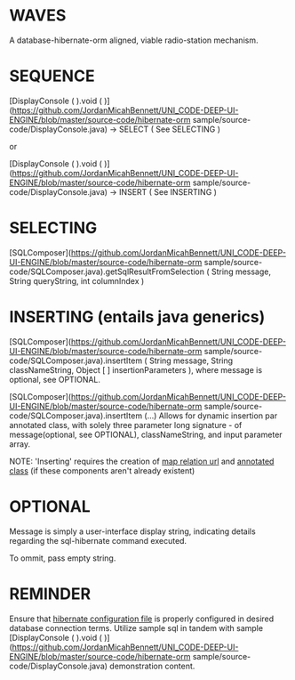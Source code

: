 WAVES
=======

A database-hibernate-orm aligned, viable radio-station mechanism.




SEQUENCE
==============
[DisplayConsole ( ).void ( )](https://github.com/JordanMicahBennett/UNI_CODE-DEEP-UI-ENGINE/blob/master/source-code/hibernate-orm sample/source-code/DisplayConsole.java) -> SELECT ( See SELECTING ) 


or


[DisplayConsole ( ).void ( )](https://github.com/JordanMicahBennett/UNI_CODE-DEEP-UI-ENGINE/blob/master/source-code/hibernate-orm sample/source-code/DisplayConsole.java) -> INSERT ( See INSERTING )



SELECTING
==============
[SQLComposer](https://github.com/JordanMicahBennett/UNI_CODE-DEEP-UI-ENGINE/blob/master/source-code/hibernate-orm sample/source-code/SQLComposer.java).getSqlResultFromSelection ( String message, String queryString, int columnIndex )




INSERTING (entails java generics)
==============
[SQLComposer](https://github.com/JordanMicahBennett/UNI_CODE-DEEP-UI-ENGINE/blob/master/source-code/hibernate-orm sample/source-code/SQLComposer.java).insertItem ( String message, String classNameString, Object [ ] insertionParameters ), where message is optional, see OPTIONAL.


[SQLComposer](https://github.com/JordanMicahBennett/UNI_CODE-DEEP-UI-ENGINE/blob/master/source-code/hibernate-orm sample/source-code/SQLComposer.java).insertItem (...) Allows for dynamic insertion par annotated class, with solely three parameter long signature - of message(optional, see OPTIONAL), classNameString, and input parameter array.


NOTE: 'Inserting' requires the creation of [map relation url](https://github.com/JordanMicahBennett/UNI_CODE-DEEP-UI-ENGINE/blob/master/source-code/hibernate-orm%20sample/source-code/hibernate.cfg.xml) and [annotated class](https://github.com/JordanMicahBennett/UNI_CODE-DEEP-UI-ENGINE/blob/master/source-code/hibernate-orm%20sample/source-code/Sharedplaylists.java) (if these components aren't already existent)




OPTIONAL
==============
Message is simply a user-interface display string, indicating details regarding the sql-hibernate command executed.

To ommit, pass empty string.




REMINDER
==============
Ensure that [hibernate configuration file](https://github.com/JordanMicahBennett/UNI_CODE-DEEP-UI-ENGINE/blob/master/source-code/hibernate-orm%20sample/source-code/hibernate.cfg.xml) is properly configured in desired database connection terms. Utilize sample sql in tandem with sample [DisplayConsole ( ).void ( )](https://github.com/JordanMicahBennett/UNI_CODE-DEEP-UI-ENGINE/blob/master/source-code/hibernate-orm sample/source-code/DisplayConsole.java) demonstration content.
